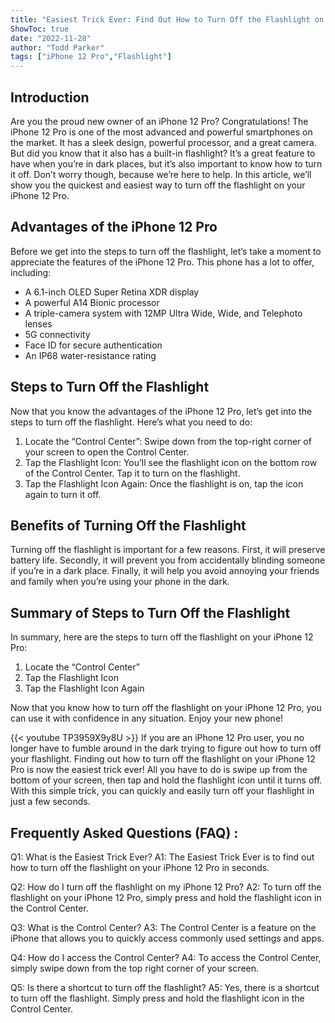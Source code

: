 ```yaml
---
title: "Easiest Trick Ever: Find Out How to Turn Off the Flashlight on Your iPhone 12 Pro in Seconds!"
ShowToc: true 
date: "2022-11-28"
author: "Todd Parker" 
tags: ["iPhone 12 Pro","Flashlight"]
---
```

## Introduction
Are you the proud new owner of an iPhone 12 Pro? Congratulations! The iPhone 12 Pro is one of the most advanced and powerful smartphones on the market. It has a sleek design, powerful processor, and a great camera. But did you know that it also has a built-in flashlight? It’s a great feature to have when you’re in dark places, but it’s also important to know how to turn it off. Don’t worry though, because we’re here to help. In this article, we’ll show you the quickest and easiest way to turn off the flashlight on your iPhone 12 Pro.

## Advantages of the iPhone 12 Pro
Before we get into the steps to turn off the flashlight, let’s take a moment to appreciate the features of the iPhone 12 Pro. This phone has a lot to offer, including: 

- A 6.1-inch OLED Super Retina XDR display
- A powerful A14 Bionic processor
- A triple-camera system with 12MP Ultra Wide, Wide, and Telephoto lenses
- 5G connectivity
- Face ID for secure authentication
- An IP68 water-resistance rating

## Steps to Turn Off the Flashlight
Now that you know the advantages of the iPhone 12 Pro, let’s get into the steps to turn off the flashlight. Here’s what you need to do:

1. Locate the “Control Center”: Swipe down from the top-right corner of your screen to open the Control Center. 
2. Tap the Flashlight Icon: You’ll see the flashlight icon on the bottom row of the Control Center. Tap it to turn on the flashlight. 
3. Tap the Flashlight Icon Again: Once the flashlight is on, tap the icon again to turn it off. 

## Benefits of Turning Off the Flashlight
Turning off the flashlight is important for a few reasons. First, it will preserve battery life. Secondly, it will prevent you from accidentally blinding someone if you’re in a dark place. Finally, it will help you avoid annoying your friends and family when you’re using your phone in the dark. 

## Summary of Steps to Turn Off the Flashlight
In summary, here are the steps to turn off the flashlight on your iPhone 12 Pro: 

1. Locate the “Control Center” 
2. Tap the Flashlight Icon 
3. Tap the Flashlight Icon Again 

Now that you know how to turn off the flashlight on your iPhone 12 Pro, you can use it with confidence in any situation. Enjoy your new phone!

{{< youtube TP3959X9y8U >}} 
If you are an iPhone 12 Pro user, you no longer have to fumble around in the dark trying to figure out how to turn off your flashlight. Finding out how to turn off the flashlight on your iPhone 12 Pro is now the easiest trick ever! All you have to do is swipe up from the bottom of your screen, then tap and hold the flashlight icon until it turns off. With this simple trick, you can quickly and easily turn off your flashlight in just a few seconds.

## Frequently Asked Questions (FAQ) :
Q1: What is the Easiest Trick Ever?
A1: The Easiest Trick Ever is to find out how to turn off the flashlight on your iPhone 12 Pro in seconds.

Q2: How do I turn off the flashlight on my iPhone 12 Pro?
A2: To turn off the flashlight on your iPhone 12 Pro, simply press and hold the flashlight icon in the Control Center.

Q3: What is the Control Center?
A3: The Control Center is a feature on the iPhone that allows you to quickly access commonly used settings and apps.

Q4: How do I access the Control Center?
A4: To access the Control Center, simply swipe down from the top right corner of your screen.

Q5: Is there a shortcut to turn off the flashlight?
A5: Yes, there is a shortcut to turn off the flashlight. Simply press and hold the flashlight icon in the Control Center.


